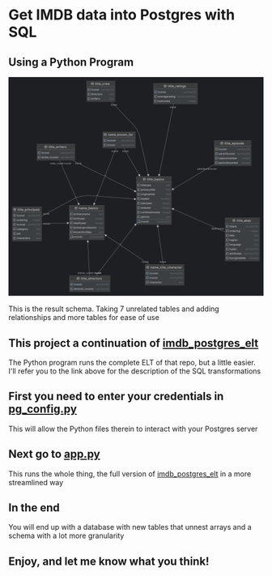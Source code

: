 # Get IMDB data into Postgres with SQL
## Using a Python Program

![erd](https://github.com/kentstephen/imdb_postgres_elt_python/blob/main/diagrams/imdb_schema.png)

This is the result schema. Taking 7 unrelated tables and adding relationships and more tables for ease of use

## This project a continuation of [imdb_postgres_elt](https://github.com/kentstephen/imdb_postgres_elt)

The Python program runs the complete ELT of that repo, but a little easier. I'll refer you to the link above for the description of the SQL transformations 

## First you need to enter your credentials in [pg_config.py](https://github.com/kentstephen/imdb_postgres_elt_python/blob/main/pg_config.py)

This will allow the Python files therein to interact with your Postgres server

## Next go to [app.py](https://github.com/kentstephen/imdb_postgres_elt_python/blob/main/app.py)

This runs the whole thing, the full version of [imdb_postgres_elt](https://github.com/kentstephen/imdb_postgres_elt) in a more streamlined way

## In the end

You will end up with a database with new tables that unnest arrays and a schema with a lot more granularity

## Enjoy, and let me know what you think!
